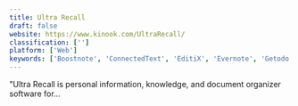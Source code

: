 ```yaml
---
title: Ultra Recall
draft: false 
website: https://www.kinook.com/UltraRecall/
classification: ['']
platform: ['Web']
keywords: ['Boostnote', 'ConnectedText', 'EditiX', 'Evernote', 'Getodo', 'Info Base', 'Joplin', 'KeepNote', 'Knowledge Workshop', 'Notable App', 'Note Board', 'OneNote', 'Pipedrive', 'Plato', 'Simplenote', 'Standard Notes', 'TheBrain', 'XML Tree Editor', 'Zoho CRM', 'es-Builder', 'footnote']
---
```

"Ultra Recall is personal information, knowledge, and document organizer software for...